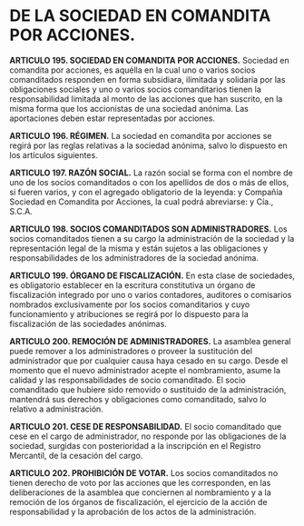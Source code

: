 # DE LA SOCIEDAD EN COMANDITA POR ACCIONES.

__ARTICULO 195. SOCIEDAD EN COMANDITA POR ACCIONES.__ Sociedad en comandita por
acciones, es aquélla en la cual uno o varios socios comanditados responden en forma
subsidiara, ilimitada y solidaria por las obligaciones sociales y uno o varios socios comanditarios
tienen la responsabilidad limitada al monto de las acciones que han suscrito, en la misma forma
que los accionistas de una sociedad anónima.
Las aportaciones deben estar representadas por acciones.

__ARTICULO 196. RÉGIMEN.__ La sociedad en comandita por acciones se regirá por las reglas
relativas a la sociedad anónima, salvo lo dispuesto en los artículos siguientes.

__ARTICULO 197. RAZÓN SOCIAL.__ La razón social se forma con el nombre de uno de los socios
comanditados o con los apellidos de dos o más de ellos, si fueren varios, y con el agregado
obligatorio de la leyenda: y Compañía Sociedad en Comandita por Acciones, la cual podrá
abreviarse: y Cía., S.C.A.

__ARTICULO 198. SOCIOS COMANDITADOS SON ADMINISTRADORES.__ Los socios
comanditados tienen a su cargo la administración de la sociedad y la representación legal de la
misma y están sujetos a las obligaciones y responsabilidades de los administradores de la
sociedad anónima.

__ARTICULO 199. ÓRGANO DE FISCALIZACIÓN.__ En esta clase de sociedades, es obligatorio
establecer en la escritura constitutiva un órgano de fiscalización integrado por uno o varios
contadores, auditores o comisarios nombrados exclusivamente por los socios comanditarios y
cuyo funcionamiento y atribuciones se regirá por lo dispuesto para la fiscalización de las
sociedades anónimas.

__ARTICULO 200. REMOCIÓN DE ADMINISTRADORES.__ La asamblea general puede remover a
los administradores o proveer la sustitución del administrador que por cualquier causa haya
cesado en su cargo. Desde el momento que el nuevo administrador acepte el nombramiento,
asume la calidad y las responsabilidades de socio comanditado. El socio comanditado que
hubiere sido removido o sustituido de la administración, mantendrá sus derechos y obligaciones
como comanditado, salvo lo relativo a administración.

__ARTICULO 201. CESE DE RESPONSABILIDAD.__ El socio comanditado que cese en el cargo de
administrador, no responde por las obligaciones de la sociedad, surgidas con posterioridad a la
inscripción en el Registro Mercantil, de la cesación del cargo.

__ARTICULO 202. PROHIBICIÓN DE VOTAR.__ Los socios comanditados no tienen derecho de
voto por las acciones que les corresponden, en las deliberaciones de la asamblea que
conciernen al nombramiento y a la remoción de los órganos de fiscalización, el ejercicio de la
acción de responsabilidad y la aprobación de los actos de la administración.